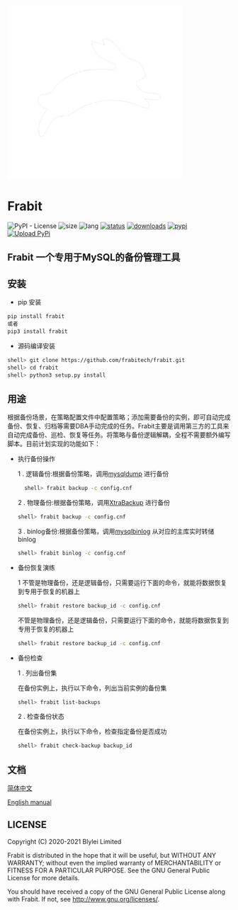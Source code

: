 ![logo](images/Frabit.png)

Frabit
=========================
![PyPI - License](https://img.shields.io/github/license/frabitech/frabit)
![size](https://img.shields.io/github/repo-size/frabitech/frabit)
![lang](https://img.shields.io/pypi/pyversions/frabit)
[![status](https://img.shields.io/pypi/status/frabit)](https://github.com/frabitech/frabit/releases)
[![downloads](https://img.shields.io/github/downloads/frabitech/frabit/total.svg)](https://github.com/frabitech/frabit/releases)
[![pypi](https://img.shields.io/pypi/v/frabit)](https://github.com/frabitech/frabit/releases)
[![Upload PyPi](https://github.com/frabitech/frabit/actions/workflows/python-publish.yml/badge.svg)](https://github.com/frabitech/frabit/actions/workflows/python-publish.yml)

## Frabit 一个专用于MySQL的备份管理工具

安装
-----------
- pip 安装
```bash
pip install frabit
或者
pip3 install frabit
```
- 源码编译安装
```bash
shell> git clone https://github.com/frabitech/frabit.git
shell> cd frabit
shell> python3 setup.py install

```

用途
-----------
根据备份场景，在策略配置文件中配置策略；添加需要备份的实例，即可自动完成备份、恢复、归档等需要DBA手动完成的任务。Frabit主要是调用第三方的工具来自动完成备份、巡检、恢复等任务。将策略与备份逻辑解耦，全程不需要额外编写脚本。目前计划实现的功能如下：
 
-   执行备份操作

     1 .  逻辑备份:根据备份策略，调用[mysqldump](https://dev.mysql.com/doc/refman/5.7/en/mysqldump.html) 进行备份    
     ```bash
       shell> frabit backup -c config.cnf 
     ```
     2 . 物理备份:根据备份策略，调用[XtraBackup](https://www.percona.com/doc/percona-xtrabackup/LATEST/index.html) 进行备份
    ```bash
    shell> frabit backup -c config.cnf 
    ```
     3 . binlog备份:根据备份策略，调用[mysqlbinlog](https://dev.mysql.com/doc/refman/5.7/en/mysqlbinlog.html) 从对应的主库实时转储binlog
    ```bash
    shell> frabit binlog -c config.cnf 
    ```
  
-   备份恢复演练
    
    1 不管是物理备份，还是逻辑备份，只需要运行下面的命令，就能将数据恢复到专用于恢复的机器上
    ```bash
    shell> frabit restore backup_id -c config.cnf
    ```
    不管是物理备份，还是逻辑备份，只需要运行下面的命令，就能将数据恢复到专用于恢复的机器上
    ```bash
    shell> frabit restore backup_id -c config.cnf
    ```

-  备份检查
    
    1 . 列出备份集
    
     在备份实例上，执行以下命令，列出当前实例的备份集
     ```bash
    shell> frabit list-backups 
    ```
    2 . 检查备份状态

     在备份实例上，执行以下命令，检查指定备份是否成功
     ```bash
    shell> frabit check-backup backup_id 
    ```
   
文档
--------
[简体中文](docs/zh/README.md)

[English manual](docs/en/README.md)

## LICENSE 

Copyright (C) 2020-2021 Blylei Limited

Frabit is distributed in the hope that it will be useful, but WITHOUT
ANY WARRANTY; without even the implied warranty of MERCHANTABILITY or
FITNESS FOR A PARTICULAR PURPOSE. See the GNU General Public License for
more details.

You should have received a copy of the GNU General Public License along
with Frabit. If not, see http://www.gnu.org/licenses/.